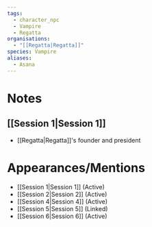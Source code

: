 ```yaml
---
tags:
  - character_npc
  - Vampire
  - Regatta
organisations:
  - "[[Regatta|Regatta]]"
species: Vampire
aliases:
  - Asana
---
```


# Notes
## [[Session 1|Session 1]]
- [[Regatta|Regatta]]'s founder and president

# Appearances/Mentions

- [[Session 1|Session 1]] (Active)
- [[Session 2|Session 2]] (Active)
- [[Session 4|Session 4]] (Active)
- [[Session 5|Session 5]] (Linked)
- [[Session 6|Session 6]] (Active)
